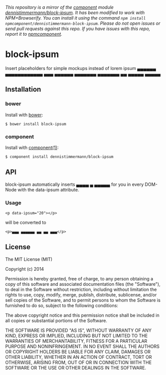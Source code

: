 *This repository is a mirror of the [component](http://component.io) module [dennistimmermann/block-ipsum](http://github.com/dennistimmermann/block-ipsum). It has been modified to work with NPM+Browserify. You can install it using the command `npm install npmcomponent/dennistimmermann-block-ipsum`. Please do not open issues or send pull requests against this repo. If you have issues with this repo, report it to [npmcomponent](https://github.com/airportyh/npmcomponent).*

# block-ipsum

Insert placeholders for simple mockups instead of lorem ipsum
▄▄▄▄▄▄ ▄▄▄▄▄▄▄▄▄▄▄▄ ▄▄▄ ▄▄▄▄▄▄ ▄▄▄▄▄▄▄ ▄▄▄▄▄▄▄ ▄▄ ▄▄▄▄▄ ▄▄▄▄▄

## Installation
### bower

Install with [bower](http://bower.io):

	$ bower install block-ipsum

### component

Install with [component(1)](http://component.io):

    $ component install dennistimmermann/block-ipsum

## API

block-ipsum automatically inserts ▄▄▄▄ ▄ ▄▄▄▄▄ for you in every DOM-Node with the data-ipsum attribute.

### Usage

	<p data-ipsum="20"></p>

will be converted to

	<p>▄▄▄ ▄▄▄▄▄▄ ▄▄ ▄▄ ▄▄▄</p> 



## License

  The MIT License (MIT)

  Copyright (c) 2014 <copyright holders>

  Permission is hereby granted, free of charge, to any person obtaining a copy
  of this software and associated documentation files (the "Software"), to deal
  in the Software without restriction, including without limitation the rights
  to use, copy, modify, merge, publish, distribute, sublicense, and/or sell
  copies of the Software, and to permit persons to whom the Software is
  furnished to do so, subject to the following conditions:

  The above copyright notice and this permission notice shall be included in
  all copies or substantial portions of the Software.

  THE SOFTWARE IS PROVIDED "AS IS", WITHOUT WARRANTY OF ANY KIND, EXPRESS OR
  IMPLIED, INCLUDING BUT NOT LIMITED TO THE WARRANTIES OF MERCHANTABILITY,
  FITNESS FOR A PARTICULAR PURPOSE AND NONINFRINGEMENT. IN NO EVENT SHALL THE
  AUTHORS OR COPYRIGHT HOLDERS BE LIABLE FOR ANY CLAIM, DAMAGES OR OTHER
  LIABILITY, WHETHER IN AN ACTION OF CONTRACT, TORT OR OTHERWISE, ARISING FROM,
  OUT OF OR IN CONNECTION WITH THE SOFTWARE OR THE USE OR OTHER DEALINGS IN
  THE SOFTWARE.
